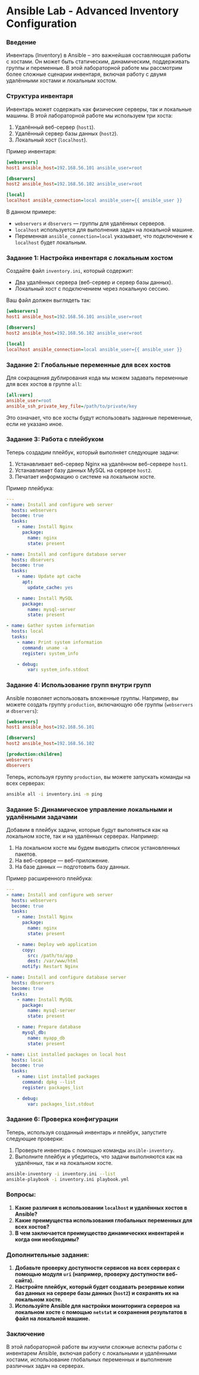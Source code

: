 
# Ansible Lab - Advanced Inventory Configuration

### Введение

Инвентарь (Inventory) в Ansible – это важнейшая составляющая работы с хостами. Он может быть статическим, динамическим, поддерживать группы и переменные. В этой лабораторной работе мы рассмотрим более сложные сценарии инвентаря, включая работу с двумя удалёнными хостами и локальным хостом.

### Структура инвентаря

Инвентарь может содержать как физические серверы, так и локальные машины. В этой лабораторной работе мы используем три хоста:
1. Удалённый веб-сервер (`host1`).
2. Удалённый сервер базы данных (`host2`).
3. Локальный хост (`localhost`).

Пример инвентаря:

```ini
[webservers]
host1 ansible_host=192.168.56.101 ansible_user=root

[dbservers]
host2 ansible_host=192.168.56.102 ansible_user=root

[local]
localhost ansible_connection=local ansible_user={{ ansible_user }}
```

В данном примере:
- `webservers` и `dbservers` — группы для удалённых серверов.
- `localhost` используется для выполнения задач на локальной машине.
- Переменная `ansible_connection=local` указывает, что подключение к `localhost` будет локальным.

### Задание 1: Настройка инвентаря с локальным хостом

Создайте файл `inventory.ini`, который содержит:
- Два удалённых сервера (веб-сервер и сервер базы данных).
- Локальный хост с подключением через локальную сессию.

Ваш файл должен выглядеть так:

```ini
[webservers]
host1 ansible_host=192.168.56.101 ansible_user=root

[dbservers]
host2 ansible_host=192.168.56.102 ansible_user=root

[local]
localhost ansible_connection=local ansible_user={{ ansible_user }}
```

### Задание 2: Глобальные переменные для всех хостов

Для сокращения дублирования кода мы можем задавать переменные для всех хостов в группе `all`:

```ini
[all:vars]
ansible_user=root
ansible_ssh_private_key_file=/path/to/private/key
```

Это означает, что все хосты будут использовать заданные переменные, если не указано иное.

### Задание 3: Работа с плейбуком

Теперь создадим плейбук, который выполняет следующие задачи:
1. Устанавливает веб-сервер Nginx на удалённом веб-сервере `host1`.
2. Устанавливает базу данных MySQL на сервере `host2`.
3. Печатает информацию о системе на локальном хосте.

Пример плейбука:

```yaml
---
- name: Install and configure web server
  hosts: webservers
  become: true
  tasks:
    - name: Install Nginx
      package:
        name: nginx
        state: present

- name: Install and configure database server
  hosts: dbservers
  become: true
  tasks:
    - name: Update apt cache
      apt:
        update_cache: yes

    - name: Install MySQL
      package:
        name: mysql-server
        state: present

- name: Gather system information
  hosts: local
  tasks:
    - name: Print system information
      command: uname -a
      register: system_info

    - debug:
        var: system_info.stdout
```

### Задание 4: Использование групп внутри групп

Ansible позволяет использовать вложенные группы. Например, вы можете создать группу `production`, включающую обе группы (`webservers` и `dbservers`):

```ini
[webservers]
host1 ansible_host=192.168.56.101

[dbservers]
host2 ansible_host=192.168.56.102

[production:children]
webservers
dbservers
```

Теперь, используя группу `production`, вы можете запускать команды на всех серверах:

```bash
ansible all -i inventory.ini -m ping
```

### Задание 5: Динамическое управление локальными и удалёнными задачами

Добавим в плейбук задачи, которые будут выполняться как на локальном хосте, так и на удалённых серверах. Например:

1. На локальном хосте мы будем выводить список установленных пакетов.
2. На веб-сервере — веб-приложение.
3. На базе данных — подготовить базу данных.

Пример расширенного плейбука:

```yaml
---
- name: Install and configure web server
  hosts: webservers
  become: true
  tasks:
    - name: Install Nginx
      package:
        name: nginx
        state: present

    - name: Deploy web application
      copy:
        src: /path/to/app
        dest: /var/www/html
      notify: Restart Nginx

- name: Install and configure database server
  hosts: dbservers
  become: true
  tasks:
    - name: Install MySQL
      package:
        name: mysql-server
        state: present

    - name: Prepare database
      mysql_db:
        name: myapp_db
        state: present

- name: List installed packages on local host
  hosts: local
  become: true
  tasks:
    - name: List installed packages
      command: dpkg --list
      register: packages_list

    - debug:
        var: packages_list.stdout
```

### Задание 6: Проверка конфигурации

Теперь, используя созданный инвентарь и плейбук, запустите следующие проверки:
1. Проверьте инвентарь с помощью команды `ansible-inventory`.
2. Выполните плейбук и убедитесь, что задачи выполняются как на удалённых, так и на локальном хосте.

```bash
ansible-inventory -i inventory.ini --list
ansible-playbook -i inventory.ini playbook.yml
```

### Вопросы:

1. **Какие различия в использовании `localhost` и удалённых хостов в Ansible?**
2. **Какие преимущества использования глобальных переменных для всех хостов?**
3. **В чем заключается преимущество динамических инвентарей и когда они необходимы?**

### Дополнительные задания:

1. **Добавьте проверку доступности сервисов на всех серверах с помощью модуля `uri` (например, проверку доступности веб-сайта).**
2. **Настройте плейбук, который будет создавать резервные копии баз данных на сервере базы данных (`host2`) и сохранять их на локальном хосте.**
3. **Используйте Ansible для настройки мониторинга серверов на локальном хосте с помощью `netstat` и сохранения результатов в файл на локальной машине.**

### Заключение

В этой лабораторной работе вы изучили сложные аспекты работы с инвентарем Ansible, включая работу с локальными и удалёнными хостами, использование глобальных переменных и выполнение различных задач на серверах.
